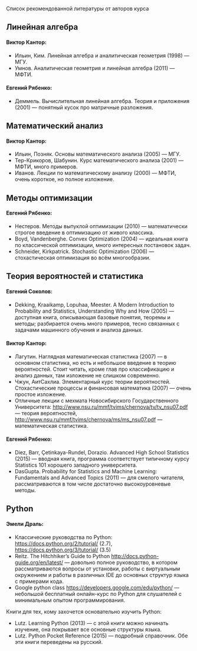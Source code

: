 Список рекомендованной литературы от авторов курса

## Линейная алгебра

#### Виктор Кантор:

- Ильин, Ким. Линейная алгебра и аналитическая геометрия (1998) — МГУ.
- Умнов. Аналитическая геометрия и линейная алгебра (2011) — МФТИ.

#### Евгений Рябенко:

- Деммель. Вычислительная линейная алгебра. Теория и приложения (2001) — понятный кусок про матричные разложения.

## Математический анализ

#### Виктор Кантор:

- Ильин, Позняк. Основы математического анализа (2005) — МГУ.
- Тер-Крикоров, Шабунин. Курс математического анализа (2001) — МФТИ, много примеров.
- Иванов. Лекции по математическому анализу (2000) — МФТИ, очень короткое, но полное изложение.

## Методы оптимизации

#### Евгений Рябенко:

- Нестеров. Методы выпуклой оптимизации (2010) — математически строгое введение в оптимизацию от живого классика.
- Boyd, Vandenberghe. Convex Optimization (2004) — идеальная книга по классической оптимизации, много интересных постановок задач.
- Schneider, Kirkpatrick. Stochastic Optimization (2006) — стохастическая оптимизация во всём многообразии.

## Теория вероятностей и статистика

#### Евгений Соколов:

- Dekking, Kraaikamp, Lopuhaa, Meester. A Modern Introduction to Probability and Statistics, Understanding Why and How (2005) — доступная книга, описывающая базовые понятия, теоремы и методы; разбирается очень много примеров, тесно связанных с задачами машинного обучения и анализа данных.

#### Виктор Кантор:

- Лагутин. Наглядная математическая статистика (2007) — в основном статистика, но есть и небольшое введение в теорию вероятностей. Стоит читать, кроме глав про классификацию и анализ данных, там изложение не слишком современно.
- Чжун, АитСахлиа. Элементарный курс теории вероятностей. Стохастические процессы и финансовая математика (2007) — очень простое изложение.
- Отличные лекции с мехмата Новосибирского Государственного Университета: http://www.nsu.ru/mmf/tvims/chernova/tv/tv_nsu07.pdf — теория вероятностей, http://www.nsu.ru/mmf/tvims/chernova/ms/ms_nsu07.pdf — математическая статистика.

#### Евгений Рябенко:

- Diez, Barr, Çetinkaya-Rundel, Dorazio. Advanced High School Statistics (2015) — вводная книга, программа соответствует типичному курсу Statistics 101 хорошего западного университета.
- DasGupta. Probability for Statistics and Machine Learning: Fundamentals and Advanced Topics (2011) — для смелого читателя, рассматриваются в том числе достаточно высокоуровневые методы.

## Python

#### Эмели Драль:

- Классические руководства по Python: https://docs.python.org/2/tutorial/ (2.7), https://docs.python.org/3/tutorial/ (3.5)
- Reitz. The Hitchhiker’s Guide to Python http://docs.python-guide.org/en/latest/ — довольно полное руководство, в котором рассматриваются вопросы от установки, работы с виртуальным окружением и работы в различных IDE до основных структур языка с примерами кода.
- Google python class https://developers.google.com/edu/python/ — небольшой бесплатный онлайн-курс по Python для слушателей с минимальным опытом программирования.

Книги для тех, кому захочется основательно изучить Python:

- Lutz. Learning Python (2013) — с этой книги можно начинать изучение, она покрывает все основные структуры языка.
- Lutz. Python Pocket Reference (2015) — подробный справочник.
Обе эти книги переведены на русский.
